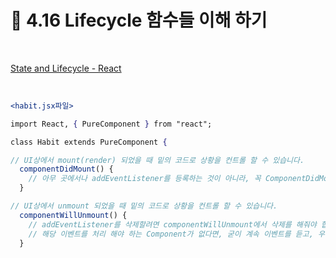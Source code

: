 # 🌈 4.16 Lifecycle 함수들 이해 하기

<br>

[State and Lifecycle - React](https://reactjs.org/docs/state-and-lifecycle.html)

<br>

```jsx
<habit.jsx파일>

import React, { PureComponent } from "react";

class Habit extends PureComponent {

// UI상에서 mount(render) 되었을 때 밑의 코드로 상황을 컨트롤 할 수 있습니다.
  componentDidMount() {
	// 아무 곳에서나 addEventListener를 등록하는 것이 아니라, 꼭 ComponentDidMount에서 등록해야 합니다.
  }

// UI상에서 unmount 되었을 때 밑의 코드로 상황을 컨트롤 할 수 있습니다.
  componentWillUnmount() {
	// addEventListener를 삭제할려면 componentWillUnmount에서 삭제를 해줘야 합니다.
	// 해당 이벤트를 처리 해야 하는 Component가 없다면, 굳이 계속 이벤트를 듣고, 우리가 등록한 콜백 함수를 실행하는 것은 낭비 입니다.
  }

```
